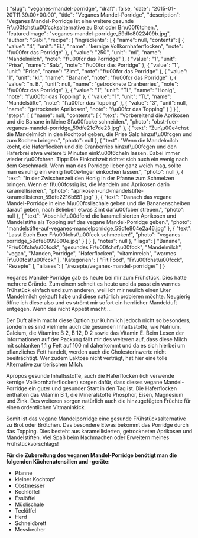 {
    "slug": "veganes-mandel-porridge",
    "draft": false,
    "date": "2015-01-20T11:39:00+00:00",
    "title": "Veganes Mandel-Porridge",
    "description": "Veganes Mandel-Porridge ist eine weitere gesunde Fr\u00fchst\u00fccksalternative zu Brot oder Br\u00f6tchen.",
    "featuredImage": "veganes-mandel-porridge_59dfe8022409b.jpg",
    "author": "Gabi",
    "recipe": {
        "ingredients": [
            {
                "name": null,
                "contents": [
                    {
                        "value": "4",
                        "unit": "EL",
                        "name": "kernige Vollkornhaferflocken",
                        "note": "f\u00fcr das Porridge"
                    },
                    {
                        "value": "250",
                        "unit": "ml",
                        "name": "Mandelmilch",
                        "note": "f\u00fcr das Porridge"
                    },
                    {
                        "value": "1",
                        "unit": "Prise",
                        "name": "Salz",
                        "note": "f\u00fcr das Porridge"
                    },
                    {
                        "value": "1",
                        "unit": "Prise",
                        "name": "Zimt",
                        "note": "f\u00fcr das Porridge"
                    },
                    {
                        "value": "1",
                        "unit": "kl.",
                        "name": "Banane",
                        "note": "f\u00fcr das Porridge"
                    },
                    {
                        "value": "n. B.",
                        "unit": null,
                        "name": "getrocknete Cranberries",
                        "note": "f\u00fcr das Porridge"
                    },
                    {
                        "value": "1",
                        "unit": "TL",
                        "name": "Honig",
                        "note": "f\u00fcr das Topping"
                    },
                    {
                        "value": "1",
                        "unit": "TL",
                        "name": "Mandelstifte",
                        "note": "f\u00fcr das Topping"
                    },
                    {
                        "value": "3",
                        "unit": null,
                        "name": "getrocknete Aprikosen",
                        "note": "f\u00fcr das Topping"
                    }
                ]
            }
        ],
        "steps": [
            {
                "name": null,
                "contents": [
                    {
                        "text": "Vorbereitend die Aprikosen und die Banane in kleine St\u00fccke schneiden.",
                        "photo": "obst-fuer-veganes-mandel-porridge_59dfe21c7de23.jpg"
                    },
                    {
                        "text": "Zun\u00e4chst die Mandelmilch in den Kochtopf geben, die Prise Salz hinzuf\u00fcgen und zum Kochen bringen.",
                        "photo": null
                    },
                    {
                        "text": "Wenn die Mandelmilch kocht, die Haferflocken und die Cranberries hinzuf\u00fcgen und den Haferbrei etwa weitere 5 Minuten eink\u00f6cheln lassen. Dabei immer wieder r\u00fchren. Tipp: Die Einkochzeit richtet sich auch ein wenig nach dem Geschmack. Wenn man das Porridge lieber ganz weich mag, sollte man es ruhig ein wenig l\u00e4nger einkochen lassen.",
                        "photo": null
                    },
                    {
                        "text": "In der Zwischenzeit den Honig in der Pfanne zum Schmelzen bringen. Wenn er fl\u00fcssig ist, die Mandeln und Aprikosen darin karamellisieren.",
                        "photo": "aprikosen-und-mandelstifte-karamellisieren_59dfe2216b551.jpg"
                    },
                    {
                        "text": "Danach das vegane Mandel-Porridge in eine M\u00fcslischale geben und die Bananenscheiben darauf geben, nach Belieben etwas Zimt dar\u00fcber streuen.",
                        "photo": null
                    },
                    {
                        "text": "Abschlie\u00dfend die karamellisierten Aprikosen und Mandelstifte als Topping auf das vegane Mandel-Porridge geben.",
                        "photo": "mandelstifte-auf-veganes-mandelporridge_59dfe804e2a46.jpg"
                    },
                    {
                        "text": "Lasst Euch Euer Fr\u00fchst\u00fcck schmecken!",
                        "photo": "veganes-porridge_59dfe8099800e.jpg"
                    }
                ]
            }
        ],
        "notes": null
    },
    "Tags": [
        "Banane",
        "Fr\u00fchs\u00fcck",
        "gesundes Fr\u00fchst\u00fcck",
        "Mandelmilch",
        "vegan",
        "Manden,Porridge",
        "Haferflocken",
        "vitaminreich",
        "warmes Fr\u00fcst\u00fcck"
    ],
    "Kategorien": [
        "Fit Food",
        "Fr\u00fchst\u00fcck",
        "Rezepte"
    ],
    "aliases": [
        "\/rezepte\/veganes-mandel-porridge\/"
    ]
}

Veganes Mandel-Porridge gab es heute bei mir zum Frühstück. Dies hatte mehrere Gründe. Zum einem schneit es heute und da passt ein warmes Frühstück einfach und zum anderen, weil ich mir neulich einen Liter Mandelmilch gekauft habe und diese natürlich probieren möchte. Neugierig öffne ich diese also und es strömt mir sofort ein herrlicher Mandelduft entgegen. Wenn das nicht Appetit macht &#8230;

Der Duft allein macht diese Option zur Kuhmilch jedoch nicht so besonders, sondern es sind vielmehr auch die gesunden Inhaltsstoffe, wie Natrium, Calcium, die Vitamine B 2, B 12, D 2 sowie das Vitamin E. Beim Lesen der Informationen auf der Packung fällt mir des weiteren auf, dass diese Milch mit schlanken 1,1 g Fett auf 100 ml daherkommt und da es sich hierbei um pflanzliches Fett handelt, werden auch die Cholesterinwerte nicht beeiträchtigt. Wer zudem Laktose nicht verträgt, hat hier eine tolle Alternative zur tierischen Milch.

Apropos gesunde Inhaltsstoffe, auch die Haferflocken (ich verwende kernige Vollkornhaferflocken) sorgen dafür, dass dieses vegane Mandel-Porridge ein guter und gesunder Start in den Tag ist. Die Haferflocken enthalten das Vitamin B 1, die Mineralstoffe Phosphor, Eisen, Magnesium und Zink. Des weiteren sorgen natürlich auch die hinzugefügten Früchte für einen ordentlichen Vitmaninkick.

Somit ist das vegane Mandelporridge eine gesunde Frühstücksalternative zu Brot oder Brötchen. Das besondere Etwas bekommt das Porridge durch das Topping. Dies besteht aus karamellisierten, getrockneten Aprikosen und Mandelstiften. Viel Spaß beim Nachmachen oder Erweitern meines Frühstückvorschlags!

**Für die Zubereitung des veganen Mandel-Porridge benötigt man die folgenden Küchenutensilien und -geräte:**

 * Pfanne
 * kleiner Kochtopf
 * Obstmesser
 * Kochlöffel
 * Esslöffel
 * Müslischale
 * Teelöffel
 * Herd
 * Schneidbrett
 * Messbecher